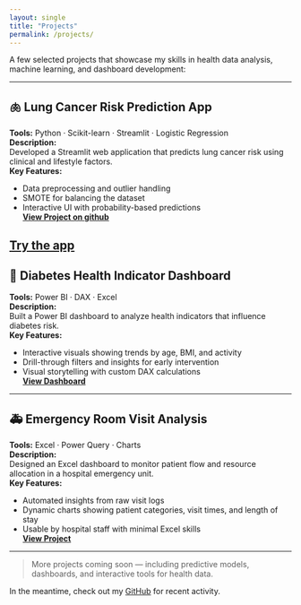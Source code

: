```yaml
---
layout: single
title: "Projects"
permalink: /projects/
---
```


A few selected projects that showcase my skills in health data analysis, machine learning, and dashboard development:

---

## 🫁 Lung Cancer Risk Prediction App

**Tools:** Python · Scikit-learn · Streamlit · Logistic Regression  
**Description:**  
Developed a Streamlit web application that predicts lung cancer risk using clinical and lifestyle factors.  
**Key Features:**  
- Data preprocessing and outlier handling  
- SMOTE for balancing the dataset  
- Interactive UI with probability-based predictions  
**[View Project on github](https://github.com/Ayomide2025-web/Lung-Cancer-Risk-Prediction/)**
  
**[Try the app](lung-cancer-prediction-app-dzqppsagpduascbj8zbdf8.streamlit.app)**
---

## 💉 Diabetes Health Indicator Dashboard

**Tools:** Power BI · DAX · Excel  
**Description:**  
Built a Power BI dashboard to analyze health indicators that influence diabetes risk.  
**Key Features:**  
- Interactive visuals showing trends by age, BMI, and activity  
- Drill-through filters and insights for early intervention  
- Visual storytelling with custom DAX calculations  
**[View Dashboard](https://github.com/Ayomide2025-web/Diabetes-health-dashboard/)**

---

## 🚑 Emergency Room Visit Analysis

**Tools:** Excel · Power Query · Charts  
**Description:**  
Designed an Excel dashboard to monitor patient flow and resource allocation in a hospital emergency unit.  
**Key Features:**  
- Automated insights from raw visit logs  
- Dynamic charts showing patient categories, visit times, and length of stay  
- Usable by hospital staff with minimal Excel skills  
**[View Project](https://github.com/Ayomide2025-web/Hospital-Emergency-Room-ER-Analysis/)**

---

> More projects coming soon — including predictive models, dashboards, and interactive tools for health data.

In the meantime, check out my [GitHub](https://github.com/Ayomide2025-web) for recent activity.
